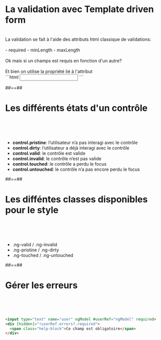 <!-- .slide: class="sfeir-basic-slide with-code" -->
# La validation avec Template driven form
<br>
La validation se fait à l'aide des attributs html classique de validations:<br><br>
- required
- minLength
- maxLength
<br><br>
<span class="important">Ok mais si un champs est requis en fonction d'un autre?</span>
<br><br>
Et bien on utilise la propriété lié à l'attribut
<br>
```html
<input type="text" name="lastname" [(ngModel)]="person.lastname" [required]="person.firstname" />
```
<!-- .element: class="big-code" -->

##==##

<!-- .slide: class="sfeir-basic-slide" -->
# Les différents états d'un contrôle
<br><br><br>
- <strong>control.pristine</strong>: l’utilisateur n’a pas interagi avec le contrôle
- <strong>control.dirty</strong>: l’utilisateur a déjà interagi avec le contrôle
- <strong>control.valid</strong>: le contrôle est valide
- <strong>control.invalid</strong>: le contrôle n’est pas valide
- <strong>control.touched</strong>: le contrôle a perdu le focus
- <strong>control.untouched</strong>: le contrôle n’a pas encore perdu le focus

##==##

<!-- .slide: class="sfeir-basic-slide" -->
# Les difféntes classes disponibles pour le style
<br><br><br>
- .ng-valid / .ng-invalid
- .ng-pristine / .ng-dirty
- .ng-touched / .ng-untouched

##==##

<!-- .slide: class="sfeir-basic-slide with-code" -->
# Gérer les erreurs
<br><br><br>
```html
<input type="text" name="user" ngModel #userRef="ngModel" required>    
<div [hidden]="!userRef.errors?.required">
  <span class="help-block">Ce champ est obligatoire</span>
</div>
```
<!-- .element: class="big-code" -->
